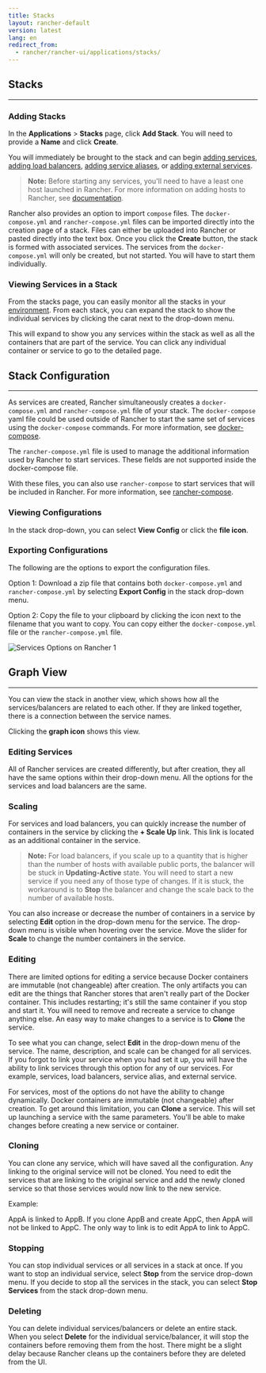 ```yaml
---
title: Stacks
layout: rancher-default
version: latest
lang: en
redirect_from:
  - rancher/rancher-ui/applications/stacks/
---
```


## Stacks
---

### Adding Stacks

In the **Applications** > **Stacks** page, click **Add Stack**. You will need to provide a **Name** and click **Create**. 

You will immediately be brought to the stack and can begin [adding services]({{site.baseurl}}/rancher/{{page.version}}/{{page.lang}}/rancher-ui/applications/stacks/adding-services/), [adding load balancers]({{site.baseurl}}/rancher/{{page.version}}/{{page.lang}}/rancher-ui/applications/stacks/adding-balancers/), [adding service aliases]({{site.baseurl}}/rancher/{{page.version}}/{{page.lang}}/rancher-ui/applications/stacks/adding-service-alias), or [adding external services]({{site.baseurl}}/rancher/{{page.version}}/{{page.lang}}/rancher-ui/applications/stacks/adding-external-services).

> **Note:** Before starting any services, you'll need to have a least one host launched in Rancher. For more information on adding hosts to Rancher, see [documentation]({{site.baseurl}}/rancher/{{page.version}}/{{page.lang}}/rancher-ui/infrastructure/hosts).

Rancher also provides an option to import `compose` files. The `docker-compose.yml` and `rancher-compose.yml` files can be imported directly into the creation page of a stack. Files can either be uploaded into Rancher or pasted directly into the text box. Once you click the **Create** button, the stack is formed with associated services. The services from the `docker-compose.yml` will only be created, but not started. You will have to start them individually. 

### Viewing Services in a Stack 

From the stacks page, you can easily monitor all the stacks in your [environment]({{site.baseurl}}/rancher/{{page.version}}/{{page.lang}}/configuration/environments/). From each stack, you can expand the stack to show the individual services by clicking the carat next to the drop-down menu.

This will expand to show you any services within the stack as well as all the containers that are part of the service. You can click any individual container or service to go to the detailed page.

## Stack Configuration
---

As services are created, Rancher simultaneously creates a `docker-compose.yml` and `rancher-compose.yml` file of your stack. The `docker-compose` yaml file could be used outside of Rancher to start the same set of services using the `docker-compose` commands. For more information, see [docker-compose](https://docs.docker.com/compose/). 

The `rancher-compose.yml` file is used to manage the additional information used by Rancher to start services. These fields are not supported inside the docker-compose file.

With these files, you can also use `rancher-compose` to start services that will be included in Rancher. For more information, see [rancher-compose]({{site.baseurl}}/rancher/{{page.version}}/{{page.lang}}/rancher-compose/).

### Viewing Configurations

In the stack drop-down, you can select **View Config** or click the **file icon**.

### Exporting Configurations

The following are the options to export the configuration files. 

Option 1: Download a zip file that contains both `docker-compose.yml` and `rancher-compose.yml` by selecting **Export Config** in the stack drop-down menu.

Option 2: Copy the file to your clipboard by clicking the icon next to the filename that you want to copy. You can copy either the `docker-compose.yml` file or the `rancher-compose.yml` file. 

![Services Options on Rancher 1]({{site.baseurl}}/img/rancher/rancher_stacks_1.png)

## Graph View 
---

You can view the stack in another view, which shows how all the services/balancers are related to each other. If they are linked together, there is a connection between the service names. 

Clicking the **graph icon** shows this view.

### Editing Services

All of Rancher services are created differently, but after creation, they all have the same options within their drop-down menu. All the options for the services and load balancers are the same. 

### Scaling

For services and load balancers, you can quickly increase the number of containers in the service by clicking the **+ Scale Up** link. This link is located as an additional container in the service.

> **Note:** For load balancers, if you scale up to a quantity that is higher than the number of hosts with available public ports, the balancer will be stuck in **Updating-Active** state. You will need to start a new service if you need any of those type of changes. If it is stuck, the workaround is to **Stop** the balancer and change the scale back to the number of available hosts.

You can also increase or decrease the number of containers in a service by selecting **Edit** option in the drop-down menu for the service. The drop-down menu is visible when hovering over the service. Move the slider for **Scale** to change the number containers in the service.

### Editing 
There are limited options for editing a service because Docker containers are immutable (not changeable) after creation. The only artifacts you can edit are the things that Rancher stores that aren't really part of the Docker container. This includes restarting; it's still the same container if you stop and start it. You will need to remove and recreate a service to change anything else. An easy way to make changes to a service is to **Clone** the service. 

To see what you can change, select **Edit** in the drop-down menu of the service. The name, description, and scale can be changed for all services. If you forgot to link your service when you had set it up, you will have the ability to link services through this option for any of our services. For example, services, load balancers, service alias, and external service.

For services, most of the options do not have the ability to change dynamically. Docker containers are immutable (not changeable) after creation. To get around this limitation, you can **Clone** a service. This will set up launching a service with the same parameters. You'll be able to make changes before creating a new service or container. 

### Cloning

You can clone any service, which will have saved all the configuration. Any linking to the original service will not be cloned. You need to edit the services that are linking to the original service and add the newly cloned service so that those services would now link to the new service.

Example:

AppA is linked to AppB. If you clone AppB and create AppC, then AppA will not be linked to AppC. The only way to link is to edit AppA to link to AppC.

### Stopping 

You can stop individual services or all services in a stack at once. If you want to stop an individual service, select **Stop** from the service drop-down menu. If you decide to stop all the services in the stack, you can select **Stop Services** from the stack drop-down menu.

### Deleting

You can delete individual services/balancers or delete an entire stack. When you select **Delete** for the individual service/balancer, it will stop the containers before removing them from the host. There might be a slight delay because Rancher cleans up the containers before they are deleted from the UI.

